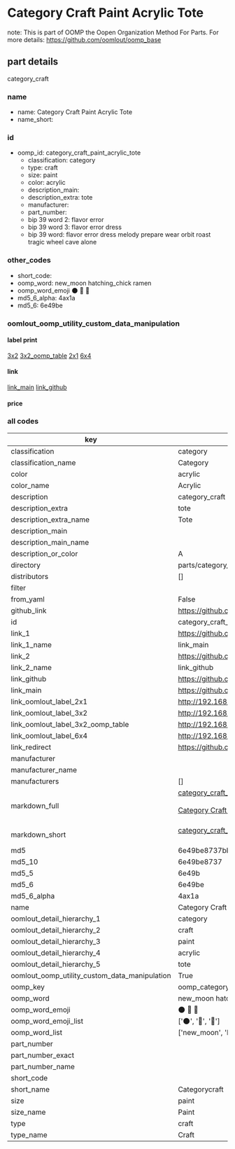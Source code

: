 # Category Craft Paint Acrylic Tote  

note: This is part of OOMP the Oopen Organization Method For Parts. For more details: https://github.com/oomlout/oomp_base

##  part details
  



category_craft



### name
* name: Category Craft Paint Acrylic Tote
* name_short: 
### id
* oomp_id: category_craft_paint_acrylic_tote
  * classification: category
  * type: craft
  * size: paint
  * color: acrylic
  * description_main: 
  * description_extra: tote
  * manufacturer: 
  * part_number: 
  * bip 39 word 2: flavor error
  * bip 39 word 3: flavor error dress
  * bip 39 word: flavor error dress melody prepare wear orbit roast tragic wheel cave alone

### other_codes
* short_code: 
* oomp_word: new_moon hatching_chick ramen
* oomp_word_emoji :new_moon: :hatching_chick: :ramen:
* md5_6_alpha: 4ax1a
* md5_6: 6e49be






### oomlout_oomp_utility_custom_data_manipulation
#### label print
[3x2](http://192.168.1.245:1112/?label=oomp%204ax1a)
[3x2_oomp_table](http://192.168.1.108:1112/?label=oomp%204ax1a)
[2x1](http://192.168.1.242:1112/?label=oomp%204ax1a)
[6x4](http://192.168.1.55:1112/?label=oomp%204ax1a)    

#### link

[link_main](https://github.com/oomlout/oomlout_oomp_version_1_messy/tree/main/parts/category_craft_paint_acrylic_tote) [link_github](https://github.com/oomlout/oomlout_oomp_version_1_messy/tree/main/parts/category_craft_paint_acrylic_tote)                             

#### price







### all codes 
| key | value |  
| --- | --- |  
| classification | category |  
| classification_name | Category |  
| color | acrylic |  
| color_name | Acrylic |  
| description | category_craft |  
| description_extra | tote |  
| description_extra_name | Tote |  
| description_main |  |  
| description_main_name |  |  
| description_or_color | A  |  
| directory | parts/category_craft_paint_acrylic_tote |  
| distributors | [] |  
| filter |  |  
| from_yaml | False |  
| github_link | https://github.com/oomlout/oomlout_oomp_part_src/tree/main/parts/category_craft_paint_acrylic_tote |  
| id | category_craft_paint_acrylic_tote |  
| link_1 | https://github.com/oomlout/oomlout_oomp_version_1_messy/tree/main/parts/category_craft_paint_acrylic_tote |  
| link_1_name | link_main |  
| link_2 | https://github.com/oomlout/oomlout_oomp_version_1_messy/tree/main/parts/category_craft_paint_acrylic_tote |  
| link_2_name | link_github |  
| link_github | https://github.com/oomlout/oomlout_oomp_version_1_messy/tree/main/parts/category_craft_paint_acrylic_tote |  
| link_main | https://github.com/oomlout/oomlout_oomp_version_1_messy/tree/main/parts/category_craft_paint_acrylic_tote |  
| link_oomlout_label_2x1 | http://192.168.1.242:1112/?label=oomp%204ax1a |  
| link_oomlout_label_3x2 | http://192.168.1.245:1112/?label=oomp%204ax1a |  
| link_oomlout_label_3x2_oomp_table | http://192.168.1.108:1112/?label=oomp%204ax1a |  
| link_oomlout_label_6x4 | http://192.168.1.55:1112/?label=oomp%204ax1a |  
| link_redirect | https://github.com/oomlout/oomlout_oomp_version_1_messy/tree/main/parts/category_craft_paint_acrylic_tote |  
| manufacturer |  |  
| manufacturer_name |  |  
| manufacturers | [] |  
| markdown_full | [category_craft_paint_acrylic_tote](none)<br>[](none)<br>[Category Craft Paint Acrylic Tote](none)<br><br> |  
| markdown_short | [category_craft_paint_acrylic_tote](none)<br><br> |  
| md5 | 6e49be8737bb137fe1d4f8a8855332c5 |  
| md5_10 | 6e49be8737 |  
| md5_5 | 6e49b |  
| md5_6 | 6e49be |  
| md5_6_alpha | 4ax1a |  
| name | Category Craft Paint Acrylic Tote |  
| oomlout_detail_hierarchy_1 | category |  
| oomlout_detail_hierarchy_2 | craft |  
| oomlout_detail_hierarchy_3 | paint |  
| oomlout_detail_hierarchy_4 | acrylic |  
| oomlout_detail_hierarchy_5 | tote |  
| oomlout_oomp_utility_custom_data_manipulation | True |  
| oomp_key | oomp_category_craft_paint_acrylic_tote |  
| oomp_word | new_moon hatching_chick ramen |  
| oomp_word_emoji | :new_moon: :hatching_chick: :ramen: |  
| oomp_word_emoji_list | [':new_moon:', ':hatching_chick:', ':ramen:'] |  
| oomp_word_list | ['new_moon', 'hatching_chick', 'ramen'] |  
| part_number |  |  
| part_number_exact |  |  
| part_number_name |  |  
| short_code |  |  
| short_name | Categorycraft |  
| size | paint |  
| size_name | Paint |  
| type | craft |  
| type_name | Craft |  
